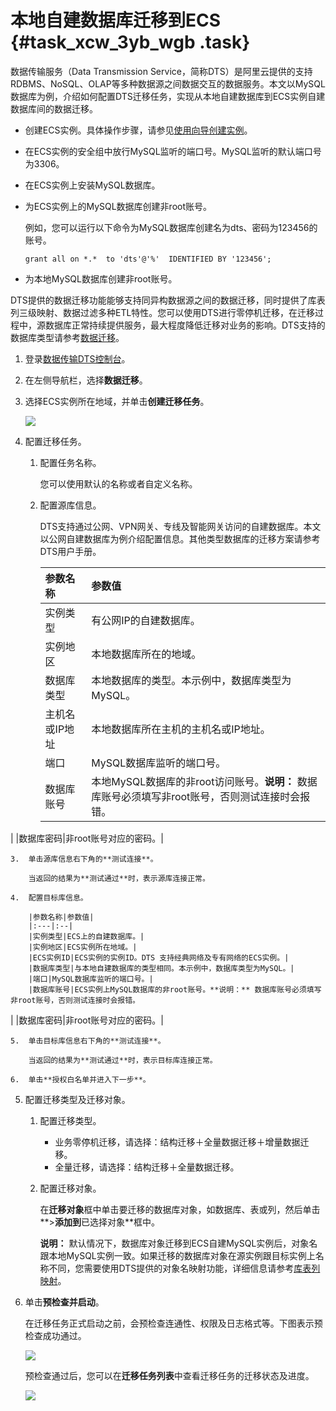 # 本地自建数据库迁移到ECS {#task_xcw_3yb_wgb .task}

数据传输服务（Data Transmission Service，简称DTS）是阿里云提供的支持RDBMS、NoSQL、OLAP等多种数据源之间数据交互的数据服务。本文以MySQL数据库为例，介绍如何配置DTS迁移任务，实现从本地自建数据库到ECS实例自建数据库间的数据迁移。

-   创建ECS实例。具体操作步骤，请参见[使用向导创建实例](../../../../../cn.zh-CN/实例/实例生命周期/创建实例/使用向导创建实例.md#)。
-   在ECS实例的安全组中放行MySQL监听的端口号。MySQL监听的默认端口号为3306。
-   在ECS实例上安装MySQL数据库。
-   为ECS实例上的MySQL数据库创建非root账号。

    例如，您可以运行以下命令为MySQL数据库创建名为dts、密码为123456的账号。

    ```
    grant all on *.*  to 'dts'@'%'  IDENTIFIED BY '123456';
    ```

-   为本地MySQL数据库创建非root账号。

DTS提供的数据迁移功能能够支持同异构数据源之间的数据迁移，同时提供了库表列三级映射、数据过滤多种ETL特性。您可以使用DTS进行零停机迁移，在迁移过程中，源数据库正常持续提供服务，最大程度降低迁移对业务的影响。DTS支持的数据库类型请参考[数据迁移](https://help.aliyun.com/document_detail/26594.html)。

1.  登录[数据传输DTS控制台](https://dts.console.aliyun.com/)。 
2.  在左侧导航栏，选择**数据迁移**。 
3.  选择ECS实例所在地域，并单击**创建迁移任务**。 

    ![](http://static-aliyun-doc.oss-cn-hangzhou.aliyuncs.com/assets/img/128824/155140817539275_zh-CN.png)

4.  配置迁移任务。 
    1.  配置任务名称。 

        您可以使用默认的名称或者自定义名称。

    2.  配置源库信息。 

        DTS支持通过公网、VPN网关、专线及智能网关访问的自建数据库。本文以公网自建数据库为例介绍配置信息。其他类型数据库的迁移方案请参考DTS用户手册。

        |参数名称|参数值|
        |:---|:--|
        |实例类型|有公网IP的自建数据库。|
        |实例地区|本地数据库所在的地域。|
        |数据库类型|本地数据库的类型。本示例中，数据库类型为MySQL。|
        |主机名或IP地址|本地数据库所在主机的主机名或IP地址。|
        |端口|MySQL数据库监听的端口号。|
        |数据库账号|本地MySQL数据库的非root访问账号。**说明：** 数据库账号必须填写非root账号，否则测试连接时会报错。

|
        |数据库密码|非root账号对应的密码。|

    3.  单击源库信息右下角的**测试连接**。 

        当返回的结果为**测试通过**时，表示源库连接正常。

    4.  配置目标库信息。 

        |参数名称|参数值|
        |:---|:--|
        |实例类型|ECS上的自建数据库。|
        |实例地区|ECS实例所在地域。|
        |ECS实例ID|ECS实例的实例ID。DTS 支持经典网络及专有网络的ECS实例。|
        |数据库类型|与本地自建数据库的类型相同。本示例中，数据库类型为MySQL。|
        |端口|MySQL数据库监听的端口号。|
        |数据库账号|ECS实例上MySQL数据库的非root账号。**说明：** 数据库账号必须填写非root账号，否则测试连接时会报错。

|
        |数据库密码|非root账号对应的密码。|

    5.  单击目标库信息右下角的**测试连接**。 

        当返回的结果为**测试通过**时，表示目标库连接正常。

    6.  单击**授权白名单并进入下一步**。 
5.  配置迁移类型及迁移对象。 
    1.  配置迁移类型。 
        -   业务零停机迁移，请选择：结构迁移＋全量数据迁移＋增量数据迁移。
        -   全量迁移，请选择：结构迁移＋全量数据迁移。
    2.  配置迁移对象。 

        在**迁移对象**框中单击要迁移的数据库对象，如数据库、表或列，然后单击**\>**添加到**已选择对象**框中。

        **说明：** 默认情况下，数据库对象迁移到ECS自建MySQL实例后，对象名跟本地MySQL实例一致。如果迁移的数据库对象在源实例跟目标实例上名称不同，您需要使用DTS提供的对象名映射功能，详细信息请参考[库表列映射](https://help.aliyun.com/document_detail/26628.html)。

6.  单击**预检查并启动**。 

    在迁移任务正式启动之前，会预检查连通性、权限及日志格式等。下图表示预检查成功通过。

    ![](http://static-aliyun-doc.oss-cn-hangzhou.aliyuncs.com/assets/img/128824/155140817539304_zh-CN.png)

    预检查通过后，您可以在**迁移任务列表**中查看迁移任务的迁移状态及进度。

    ![](http://static-aliyun-doc.oss-cn-hangzhou.aliyuncs.com/assets/img/128824/155140817539321_zh-CN.png)


